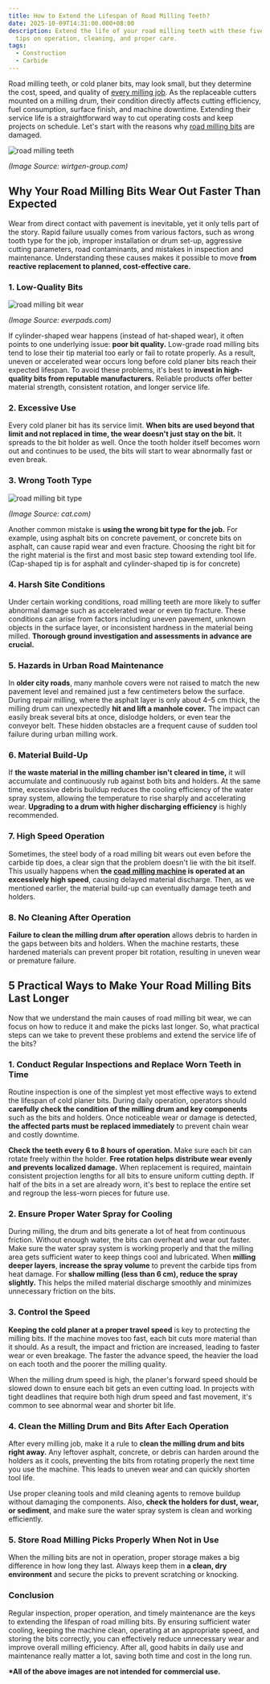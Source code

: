 ```yaml
---
title: How to Extend the Lifespan of Road Milling Teeth?
date: 2025-10-09T14:31:00.000+08:00
description: Extend the life of your road milling teeth with these five expert
  tips on operation, cleaning, and proper care.
tags:
  - Construction
  - Carbide
---
```

Road milling teeth, or cold planer bits, may look small, but they determine the cost, speed, and quality of [every milling job](https://www.mechcarbide.com/posts/what-is-asphalt-milling/). As the replaceable cutters mounted on a milling drum, their condition directly affects cutting efficiency, fuel consumption, surface finish, and machine downtime. Extending their service life is a straightforward way to cut operating costs and keep projects on schedule. Let's start with the reasons why [road milling bits](https://www.mechcarbide.com/posts/road-milling-teeth-and-picks-everything-you-need-to-know/) are damaged.

![road milling teeth](/uploads/what-is-asphalt-milling-blog-5.jpg "Road Milling Teeth")

*(Image Source: wirtgen-group.com)*

## Why Your Road Milling Bits Wear Out Faster Than Expected

Wear from direct contact with pavement is inevitable, yet it only tells part of the story. Rapid failure usually comes from various factors, such as wrong tooth type for the job, improper installation or drum set-up, aggressive cutting parameters, road contaminants, and mistakes in inspection and maintenance. Understanding these causes makes it possible to move **from reactive replacement to planned, cost-effective care.**

### 1. Low-Quality Bits

![road milling bit wear](/uploads/extend-the-lifespan-of-road-milling-teeth-blog-1.jpg "Road Milling Bit Wear")

*(Image Source: everpads.com)*

If cylinder-shaped wear happens (instead of hat-shaped wear), it often points to one underlying issue: **poor bit quality.** Low-grade road milling bits tend to lose their tip material too early or fail to rotate properly. As a result, uneven or accelerated wear occurs long before cold planer bits reach their expected lifespan. To avoid these problems, it's best to **invest in high-quality bits from reputable manufacturers.** Reliable products offer better material strength, consistent rotation, and longer service life.

### 2. Excessive Use

Every cold planer bit has its service limit. **When bits are used beyond that limit and not replaced in time, the wear doesn't just stay on the bit.** It spreads to the bit holder as well. Once the tooth holder itself becomes worn out and continues to be used, the bits will start to wear abnormally fast or even break.

### 3. Wrong Tooth Type

![road milling bit type](/uploads/road-milling-teeth-blog-2.jpg "Road Milling Bit Type")

*(Image Source: cat.com)*

Another common mistake is **using the wrong bit type for the job.** For example, using asphalt bits on concrete pavement, or concrete bits on asphalt, can cause rapid wear and even fracture. Choosing the right bit for the right material is the first and most basic step toward extending tool life. (Cap-shaped tip is for asphalt and cylinder-shaped tip is for concrete)

### 4. Harsh Site Conditions

Under certain working conditions, road milling teeth are more likely to suffer abnormal damage such as accelerated wear or even tip fracture. These conditions can arise from factors including uneven pavement, unknown objects in the surface layer, or inconsistent hardness in the material being milled. **Thorough ground investigation and assessments in advance are crucial.**

### 5. Hazards in Urban Road Maintenance

In **older city roads**, many manhole covers were not raised to match the new pavement level and remained just a few centimeters below the surface. During repair milling, where the asphalt layer is only about 4–5 cm thick, the milling drum can unexpectedly **hit and lift a manhole cover.** The impact can easily break several bits at once, dislodge holders, or even tear the conveyor belt. These hidden obstacles are a frequent cause of sudden tool failure during urban milling work.

### 6. Material Build-Up

If **the waste material in the milling chamber isn't cleared in time,** it will accumulate and continuously rub against both bits and holders. At the same time, excessive debris buildup reduces the cooling efficiency of the water spray system, allowing the temperature to rise sharply and accelerating wear. **Upgrading to a drum with higher discharging efficiency** is highly recommended.

### 7. High Speed Operation

Sometimes, the steel body of a road milling bit wears out even before the carbide tip does, a clear sign that the problem doesn't lie with the bit itself. This usually happens when **the [coad milling machine](https://www.mechcarbide.com/posts/what-is-a-road-milling-machine/) is operated at an excessively high speed**, causing delayed material discharge. Then, as we mentioned earlier, the material build-up can eventually damage teeth and holders.

### 8. No Cleaning After Operation

**Failure to clean the milling drum after operation** allows debris to harden in the gaps between bits and holders. When the machine restarts, these hardened materials can prevent proper bit rotation, resulting in uneven wear or premature failure.

## 5 Practical Ways to Make Your Road Milling Bits Last Longer

Now that we understand the main causes of road milling bit wear, we can focus on how to reduce it and make the picks last longer. So, what practical steps can we take to prevent these problems and extend the service life of the bits?

### 1. Conduct Regular Inspections and Replace Worn Teeth in Time

Routine inspection is one of the simplest yet most effective ways to extend the lifespan of cold planer bits. During daily operation, operators should **carefully check the condition of the milling drum and key components** such as the bits and holders. Once noticeable wear or damage is detected, **the affected parts must be replaced immediately** to prevent chain wear and costly downtime.

**Check the teeth every 6 to 8 hours of operation.** Make sure each bit can rotate freely within the holder. **Free rotation helps distribute wear evenly and prevents localized damage.** When replacement is required, maintain consistent projection lengths for all bits to ensure uniform cutting depth. If half of the bits in a set are already worn, it's best to replace the entire set and regroup the less-worn pieces for future use.

### 2. Ensure Proper Water Spray for Cooling

During milling, the drum and bits generate a lot of heat from continuous friction. Without enough water, the bits can overheat and wear out faster. Make sure the water spray system is working properly and that the milling area gets sufficient water to keep things cool and lubricated. When **milling deeper layers**, **increase the spray volume** to prevent the carbide tips from heat damage. For **shallow milling (less than 6 cm), reduce the spray slightly.** This helps the milled material discharge smoothly and minimizes unnecessary friction on the bits.

### 3. Control the Speed

**Keeping the cold planer at a proper travel speed** is key to protecting the milling bits. If the machine moves too fast, each bit cuts more material than it should. As a result, the impact and friction are increased, leading to faster wear or even breakage. The faster the advance speed, the heavier the load on each tooth and the poorer the milling quality.

When the milling drum speed is high, the planer's forward speed should be slowed down to ensure each bit gets an even cutting load. In projects with tight deadlines that require both high drum speed and fast movement, it's common to see abnormal wear and shorter bit life.

### 4. Clean the Milling Drum and Bits After Each Operation

After every milling job, make it a rule to **clean the milling drum and bits right away.** Any leftover asphalt, concrete, or debris can harden around the holders as it cools, preventing the bits from rotating properly the next time you use the machine. This leads to uneven wear and can quickly shorten tool life.

Use proper cleaning tools and mild cleaning agents to remove buildup without damaging the components. Also, **check the holders for dust, wear, or sediment**, and make sure the water spray system is clean and working efficiently.

### 5. Store Road Milling Picks Properly When Not in Use

When the milling bits are not in operation, proper storage makes a big difference in how long they last. Always keep them in **a clean, dry environment** and secure the picks to prevent scratching or knocking.

### Conclusion

Regular inspection, proper operation, and timely maintenance are the keys to extending the lifespan of road milling bits. By ensuring sufficient water cooling, keeping the machine clean, operating at an appropriate speed, and storing the bits correctly, you can effectively reduce unnecessary wear and improve overall milling efficiency. After all, good habits in daily use and maintenance really matter a lot, saving both time and cost in the long run.

**\*All of the above images are not intended for commercial use.**
